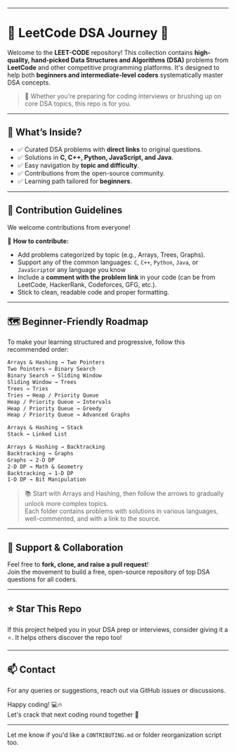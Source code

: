 
---

# 🧠 LeetCode DSA Journey 🚀

Welcome to the **LEET-CODE** repository! This collection contains **high-quality, hand-picked Data Structures and Algorithms (DSA)** problems from **LeetCode** and other competitive programming platforms. It's designed to help both **beginners and intermediate-level coders** systematically master DSA concepts.

> 🌟 Whether you're preparing for coding interviews or brushing up on core DSA topics, this repo is for you.

---

## 📌 What’s Inside?

- ✅ Curated DSA problems with **direct links** to original questions.
- ✅ Solutions in **C, C++, Python, JavaScript, and Java**.
- ✅ Easy navigation by **topic and difficulty**.
- ✅ Contributions from the open-source community.
- ✅ Learning path tailored for **beginners**.

---

## 🧩 Contribution Guidelines

We welcome contributions from everyone!

📌 **How to contribute:**
- Add problems categorized by topic (e.g., Arrays, Trees, Graphs).
- Support any of the common languages: `C`, `C++`, `Python`, `Java`, or `JavaScript`or any language you know
- Include a **comment with the problem link** in your code (can be from LeetCode, HackerRank, Codeforces, GFG, etc.).
- Stick to clean, readable code and proper formatting.

---

## 🗺️ Beginner-Friendly Roadmap

To make your learning structured and progressive, follow this recommended order:

```txt
Arrays & Hashing → Two Pointers  
Two Pointers → Binary Search  
Binary Search → Sliding Window  
Sliding Window → Trees  
Trees → Tries  
Tries → Heap / Priority Queue  
Heap / Priority Queue → Intervals  
Heap / Priority Queue → Greedy  
Heap / Priority Queue → Advanced Graphs

Arrays & Hashing → Stack  
Stack → Linked List

Arrays & Hashing → Backtracking  
Backtracking → Graphs  
Graphs → 2-D DP  
2-D DP → Math & Geometry  
Backtracking → 1-D DP  
1-D DP → Bit Manipulation  
```

> 📚 Start with Arrays and Hashing, then follow the arrows to gradually unlock more complex topics. <br>
> Each folder contains problems with solutions in various languages, well-commented, and with a link to the source.


---

## 🤝 Support & Collaboration

Feel free to **fork, clone, and raise a pull request**!  
Join the movement to build a free, open-source repository of top DSA questions for all coders.

---

## ⭐️ Star This Repo

If this project helped you in your DSA prep or interviews, consider giving it a ⭐️. It helps others discover the repo too!

---

## 📫 Contact

For any queries or suggestions, reach out via GitHub issues or discussions.

Happy coding! 💻🔥  
Let's crack that next coding round together 💪

---

Let me know if you'd like a `CONTRIBUTING.md` or folder reorganization script too.
